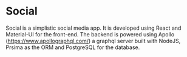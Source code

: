 # Social
 
Social is a simplistic social media app. It is developed using React and Material-UI for the front-end. The backend is powered using Apollo (https://www.apollographql.com/) a graphql server built with NodeJS, Prsima as the ORM and PostgreSQL for the database.
